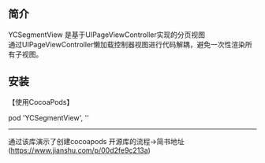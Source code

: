 简介
----

YCSegmentView 是基于UIPageViewController实现的分页视图<br>
通过UIPageViewController懒加载控制器视图进行代码解耦，避免一次性渲染所有子视图。

安装
----
【使用CocoaPods】

pod 'YCSegmentView', ''


--------
通过该库演示了创建cocoapods 开源库的流程->简书地址(https://www.jianshu.com/p/00d2fe9c213a)
